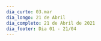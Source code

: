 ```yaml
---
dia_curto: 03.mar
dia_longo: 21 de Abril
dia_completo: 21 de Abril de 2021
dia_footer: Dia 01 - 21/04
---
```

